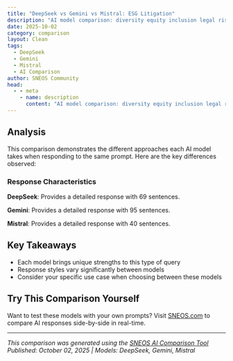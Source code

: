 ```yaml
---
title: "DeepSeek vs Gemini vs Mistral: ESG Litigation"
description: "AI model comparison: diversity equity inclusion legal risks..."
date: 2025-10-02
category: comparison
layout: Clean
tags:
  - DeepSeek
  - Gemini
  - Mistral
  - AI Comparison
author: SNEOS Community
head:
  - - meta
    - name: description
      content: "AI model comparison: diversity equity inclusion legal risks..."
---
```


<ChatComparison
  title="DeepSeek vs Gemini vs Mistral: ESG Litigation"
  prompt="diversity equity inclusion legal risks"
  :responses='{
    "DeepSeek": "Of course. This is a critical and complex area where well-intentioned DEI initiatives can inadvertently create significant legal exposure for an organization if not carefully designed and implemented.\n\nHere is a comprehensive breakdown of the legal risks associated with Diversity, Equity, and Inclusion (DEI) programs, categorized by the primary areas of concern.\n\n### Core Legal Framework\nDEI initiatives primarily interact with three bodies of law:\n1.  **Title VII of the Civil Rights Act of 1964:** Prohibits employment discrimination based on race, color, religion, sex, and national origin.\n2.  **Civil Rights Act of 1866 (Section 1981):** Prohibits racial discrimination in the making and enforcement of contracts, including employment contracts.\n3.  **State and Local Laws:** Many states and municipalities have their own anti-discrimination laws that may be broader, covering characteristics like sexual orientation, gender identity, and arrest records.\n\nThe central legal tension is that while the goal of DEI is to create a more equitable workplace, any program that treats individuals differently based on a protected characteristic can be challenged as discriminatory, even if the intent is to help a historically disadvantaged group.\n\n---\n\n### Key Categories of Legal Risks\n\n#### 1. Hiring, Promotion, and Termination Risks\nThis is the highest-risk area, especially after the Supreme Court\u0027s *Students for Fair Admissions* decision, which has intensified scrutiny on race-conscious decision-making.\n\n*   **Quotas and Preferential Treatment:** Explicitly hiring or promoting a specific number of individuals from a protected group to meet a \u0022diversity quota\u0022 is almost certainly illegal. It constitutes direct discrimination against individuals not in that group.\n*   **Tie-Breakers and Plus Factors:** Using race, gender, or other protected characteristics as a \u0022tie-breaker\u0022 between equally qualified candidates, or giving a \u0022plus\u0022 to candidates from underrepresented groups, is legally risky. Courts often view this as a form of preferential treatment.\n*   **Unconscious Bias in Reverse:** Over-correcting for potential bias by systematically favoring one group can lead to claims of reverse discrimination from majority-group candidates.\n*   **Termination to \u0022Make Room\u0022:** Terminating employees to create space for a more diverse workforce is extremely dangerous and can lead to wrongful termination and discrimination lawsuits.\n\n#### 2. Program and Initiative Design Risks\nThe way DEI programs themselves are structured can create liability.\n\n*   **Exclusionary Programs:** Mentorship programs, networking groups, or leadership training that are explicitly limited to certain racial or gender groups (e.g., \u0022women-only leadership program,\u0022 \u0022Black engineers mentorship\u0022) can be challenged as discriminatory.\n*   **Discriminatory Funding and Partnerships:** Providing scholarships, internships, or grants that are restricted by protected characteristics is legally perilous.\n*   **Employee Resource Groups (ERGs):** If ERGs are company-sponsored and use company resources, limiting membership based on race or gender can create risk. Best practice is to allow all employees to be \u0022allies\u0022 or members, even if the group\u0027s focus is on supporting a specific community.\n\n#### 3. Communication and Messaging Risks\nPublic statements and internal communications can be used as evidence of discriminatory intent.\n\n*   **Overpromising and Inflammatory Language:** Public commitments like \u0022we will achieve 50% female leadership by 2030\u0022 can be interpreted as a *de facto* quota. Internal messages that vilify certain groups (e.g., labeling all white men as \u0022privileged\u0022 or part of the \u0022problem\u0022) can be used to support a hostile work environment claim from those groups.\n*   **Admissions of \u0022Discrimination\u0022:** Leaders who poorly articulate goals, saying things like, \u0022We need to hire more Black candidates, even if it means passing over more qualified white candidates,\u0022 create direct evidence for a lawsuit.\n\n#### 4. Pay and Compensation Equity Risks\nWhile achieving pay equity is a core DEI goal, the process of analyzing and correcting it can create liability.\n\n*   **Self-Audit Discovery:** Conducting a pay equity audit is a best practice, but it can uncover past disparities. This information is often discoverable in litigation, meaning a plaintiff\u0027s attorney could subpoena it to prove a pattern of discrimination.\n*   **Inadequate Remediation:** If an audit finds disparities and the company fails to act to correct them, the audit becomes powerful evidence of *knowing* about discrimination and doing nothing.\n\n#### 5. Retaliation Risks\nThis is a universal risk in any compliance area but is particularly acute with DEI.\n\n*   **Retaliation Against Skeptics:** Employees who question or criticize DEI initiatives are often engaging in protected activity. Disciplining, firing, or sidelining them for their opposition can lead to strong retaliation claims.\n*   **Retaliation Against Supporters:** Similarly, employees who advocate for more diversity or support colleagues who have made complaints are also protected from retaliation.\n\n---\n\n### The Post-*Students for Fair Admissions* Landscape\nThe 2023 Supreme Court decision ending race-conscious college admissions has had a direct impact on corporate DEI. While it doesn\u0027t directly outlaw corporate DEI programs, it has:\n*   **Emboldened Opponents:** Anti-DEI activists and organizations have significantly increased litigation and threats against corporate DEI programs.\n*   **Shifted the Legal Standard:** It reinforced that any use of race must be narrowly tailored to achieve a compelling interest, a very high bar that is difficult for most corporate programs to meet.\n*   **Increased Scrutiny on \u0022Diversity\u0022 Justifications:** Simply stating a desire for \u0022diversity\u0022 is no longer a sufficient legal defense. Companies must be able to articulate a specific, measurable business need for diversity that is directly tied to their operations.\n\n---\n\n### Best Practices for Mitigating Legal Risks\n\n1.  **Focus on Process, Not Outcomes:** Shift from \u0022we will hire X% of Group Y\u0022 to \u0022we will ensure our hiring process is equitable by implementing blind resume reviews, structured interviews, and diverse hiring panels.\u0022 The goal is a fair process, not a pre-determined result.\n2.  **Expand the Definition of \u0022Diversity\u0022:** Move beyond race and gender to include diversity of thought, experience, skills, socioeconomic background, and neurodiversity. This is legally safer and often more beneficial.\n3.  **Make Programs Inclusive by Design:** Open mentorship programs and ERGs to all employees. Frame them around \u0022allyship\u0022 and \u0022understanding,\u0022 not exclusion.\n4.  **Conduct a Privileged Pay Equity Audit:** Work with legal counsel to conduct a pay equity audit under attorney-client privilege. This can help protect the findings from discovery in some circumstances.\n5.  **Train Managers and Leaders:** Ensure everyone understands the legal boundaries. Train them on how to talk about DEI goals without making discriminatory statements.\n6.  **Review All DEI Programs with Legal Counsel:** Have counsel conduct a thorough review of all existing and proposed DEI initiatives, vendor contracts, and public statements.\n7.  **Emphasize Equity and Inclusion over Representational Diversity:** Creating a culture where everyone feels they belong and has an equal opportunity to succeed is a legally sustainable and more profound goal than just hitting demographic targets.\n\n**Disclaimer:** This information is for educational purposes only and does not constitute legal advice. Organizations should consult with qualified legal counsel to review their specific DEI programs and strategies.",
    "Gemini": "Diversity, Equity, and Inclusion (DEI) initiatives are increasingly important in today\u0027s business landscape, but they also present potential legal risks if not implemented thoughtfully and in compliance with the law. Here\u0027s a breakdown of the key legal risks associated with DEI programs:\n\n**1. Reverse Discrimination Claims:**\n\n*   **Risk:** Arguably the most common legal challenge. These claims allege that DEI programs, particularly those with quotas or preferences based on protected characteristics (race, gender, ethnicity, etc.), unfairly disadvantage individuals from majority groups (e.g., white men).\n*   **Legal Basis:** Title VII of the Civil Rights Act of 1964 prohibits discrimination based on race, color, religion, sex, or national origin.  Reverse discrimination claims argue that DEI policies violate this by favoring underrepresented groups. The Supreme Court\u0027s decision in *Students for Fair Admissions v. Harvard* and *Students for Fair Admissions v. University of North Carolina* has intensified scrutiny of affirmative action policies, especially in education, and raised concerns about the legality of similar programs in employment.\n*   **Mitigation:**\n    *   **Focus on Equal Opportunity, Not Equal Outcomes:**  Design programs that aim to ensure *equal opportunity* for all candidates, rather than guaranteeing specific representation percentages.\n    *   **Avoid Quotas:**  Explicit quotas (setting aside a fixed number of positions for specific groups) are generally illegal and highly risky.\n    *   **Consider Qualifications:** Base hiring and promotion decisions on qualifications, skills, and experience, not solely on protected characteristics.\n    *   **Use Diversity as *One* Factor:**  Consider diversity as one factor among many when evaluating candidates, especially when qualifications are similar.  Make sure this is well-documented.\n    *   **Focus on Outreach and Recruitment:**  Expand recruitment efforts to reach diverse talent pools to increase the applicant pool from underrepresented groups.\n    *   **Track and Monitor Data:**  Collect data to monitor the effectiveness of DEI programs and identify any potential disparate impact. However, be careful about how this data is collected and used to avoid creating evidence of discriminatory intent.\n    *   **Regular Legal Review:** Have a qualified attorney review all DEI policies and programs to ensure compliance with current laws and regulations.\n    *   **Document Decisions:** Keep thorough records of hiring, promotion, and compensation decisions, explaining the reasons for each choice. This documentation should demonstrate that decisions were based on legitimate, non-discriminatory factors.\n\n**2. Discrimination Based on Protected Characteristics (Including \u0022Woke\u0022 Scrutiny):**\n\n*   **Risk:**  Ironically, DEI programs can sometimes unintentionally lead to discrimination against individuals *within* protected classes if they are not carefully designed and implemented.  For example, prioritizing one underrepresented group over another (e.g., focusing solely on gender diversity while neglecting racial diversity). There is also pushback against the perceived \u0022wokeness\u0022 of some DEI programs. Claims of \u0022wokeness\u0022 often allege that DEI initiatives are overly focused on political correctness, social justice issues, and identity politics, leading to discrimination against individuals who do not subscribe to these ideologies.\n*   **Legal Basis:**  Title VII and other anti-discrimination laws prohibit discrimination based on *all* protected characteristics.\n*   **Mitigation:**\n    *   **Intersectionality:**  Recognize and address the intersectionality of identities.  Understand that individuals may belong to multiple underrepresented groups, and their experiences may be unique.\n    *   **Broad Definition of Diversity:**  Adopt a broad definition of diversity that encompasses not only race and gender but also age, disability, sexual orientation, gender identity, religion, socioeconomic background, and other dimensions of identity.\n    *   **Inclusive Language:**  Use inclusive language in all DEI materials and communications.\n    *   **Avoid Stereotyping:**  Be mindful of stereotypes and avoid making assumptions about individuals based on their group affiliation.\n    *   **Respect for Diverse Perspectives:**  Foster a culture of respect for diverse perspectives and viewpoints, even those that may differ from the majority opinion.\n    *   **Focus on Skills and Competencies:** Ensure that all training and development programs are aligned with business needs and focus on developing skills and competencies relevant to the job.  Avoid forcing employees to adopt specific ideologies.\n\n**3. Retaliation Claims:**\n\n*   **Risk:** Employees who raise concerns about DEI initiatives, whether they believe they are being discriminated against or that the program itself is discriminatory, may face retaliation from their employer. This can include termination, demotion, denial of opportunities, or harassment.\n*   **Legal Basis:**  Anti-retaliation provisions in Title VII and other employment laws protect employees who oppose unlawful discrimination.\n*   **Mitigation:**\n    *   **Establish a Clear Reporting Mechanism:**  Create a confidential and easily accessible mechanism for employees to report concerns about DEI programs without fear of reprisal.\n    *   **Investigate Complaints Thoroughly:**  Promptly and thoroughly investigate all complaints of discrimination or retaliation.\n    *   **Protect Whistleblowers:**  Ensure that employees who report concerns are protected from retaliation.\n    *   **Train Managers:**  Train managers on how to handle employee complaints and avoid engaging in retaliatory behavior.\n    *   **Document Actions:**  Carefully document all employment-related decisions, especially those involving employees who have raised concerns about DEI programs.\n\n**4. Data Privacy and Security:**\n\n*   **Risk:** DEI programs often involve collecting and storing sensitive employee data, such as race, ethnicity, gender, and sexual orientation. This data must be protected to comply with data privacy laws and regulations.\n*   **Legal Basis:**  Various data privacy laws, such as the General Data Protection Regulation (GDPR) in Europe and the California Consumer Privacy Act (CCPA) in the United States, regulate the collection, use, and storage of personal data.\n*   **Mitigation:**\n    *   **Obtain Consent:**  Obtain explicit consent from employees before collecting sensitive personal data.\n    *   **Limit Data Collection:**  Collect only the data that is necessary for the specific DEI initiative.\n    *   **Secure Data Storage:**  Store data securely and protect it from unauthorized access.\n    *   **Data Minimization:** Limit the retention period of sensitive data to the minimum necessary time.\n    *   **Transparency:**  Be transparent with employees about how their data will be used and protected.\n    *   **Compliance with Data Privacy Laws:**  Ensure that all DEI programs comply with applicable data privacy laws and regulations.\n\n**5. Failure to Accommodate Religious Beliefs or Disabilities:**\n\n*   **Risk:** DEI programs should be designed to be inclusive of individuals with diverse religious beliefs and disabilities. Failure to provide reasonable accommodations may result in discrimination claims.\n*   **Legal Basis:**  Title VII requires employers to reasonably accommodate employees\u0027 religious beliefs, and the Americans with Disabilities Act (ADA) requires employers to provide reasonable accommodations to qualified individuals with disabilities.\n*   **Mitigation:**\n    *   **Religious Accommodation:**  Be prepared to provide reasonable accommodations for employees\u0027 religious beliefs, such as allowing time off for religious holidays or modifying dress codes.\n    *   **Disability Accommodation:**  Provide reasonable accommodations to qualified individuals with disabilities, such as providing assistive technology or modifying work schedules.\n    *   **Interactive Process:**  Engage in an interactive process with employees to determine appropriate accommodations.\n    *   **Training:**  Train managers on their obligations to accommodate religious beliefs and disabilities.\n\n**6. Defamation:**\n\n*   **Risk:** In some cases, DEI training or discussions can lead to accusations of racism, sexism, or other forms of discrimination. If these accusations are made publicly and are false, they could give rise to defamation claims.\n*   **Legal Basis:** Defamation is the act of making false and damaging statements about someone.\n*   **Mitigation:**\n    *   **Training Content Review:**  Carefully review the content of DEI training programs to ensure that it is accurate and not likely to lead to false accusations.\n    *   **Confidentiality:**  Emphasize the importance of confidentiality in DEI discussions.\n    *   **Focus on Behavior:**  Focus on addressing specific behaviors rather than making broad generalizations about individuals or groups.\n    *   **Fact-Checking:**  Investigate accusations of discrimination thoroughly and fairly before making any public statements.\n\n**7. Contractual Issues:**\n\n*   **Risk:** If a company makes commitments to DEI in contracts with vendors or customers, it must be able to fulfill those commitments. Failure to do so could result in breach of contract claims.\n*   **Legal Basis:** Contract law.\n*   **Mitigation:**\n    *   **Realistic Commitments:**  Make only realistic and achievable commitments to DEI in contracts.\n    *   **Due Diligence:**  Conduct due diligence to ensure that vendors and subcontractors are also committed to DEI.\n    *   **Monitoring:**  Monitor compliance with DEI commitments and take corrective action if necessary.\n\n**8.  \u0022Woke\u0022 Backlash and Shareholder Litigation:**\n\n*   **Risk:**  There is a growing movement of backlash against DEI initiatives and what is often termed \u0022wokeness,\u0022 particularly from conservative groups. This can lead to public criticism, boycotts, and even shareholder lawsuits alleging that DEI programs are not aligned with the company\u0027s best financial interests or are unlawful.\n*   **Legal Basis:**  Breach of fiduciary duty, waste of corporate assets, violation of securities laws (if disclosures are misleading).\n*   **Mitigation:**\n    *   **Business Case:**  Clearly articulate the business case for DEI, demonstrating how it benefits the company\u0027s bottom line, innovation, and talent acquisition.\n    *   **Alignment with Values:** Ensure DEI programs are aligned with the company\u0027s stated values and mission.\n    *   **Transparency:** Be transparent with shareholders about the company\u0027s DEI initiatives and their rationale.\n    *   **Risk Assessment:** Conduct a thorough risk assessment to identify potential legal and reputational risks associated with DEI programs.\n\n**Key Considerations:**\n\n*   **Context Matters:**  The specific legal risks associated with DEI programs will vary depending on the industry, company size, location, and the specific nature of the initiatives.\n*   **Consult with Legal Counsel:** It is essential to consult with experienced employment law counsel to develop and implement DEI programs that comply with all applicable laws and regulations and to mitigate potential legal risks.\n*   **Ongoing Monitoring and Evaluation:** DEI programs should be continuously monitored and evaluated to ensure their effectiveness and compliance with the law.\n*   **Good Faith Efforts:**  Demonstrate a good faith effort to promote diversity, equity, and inclusion.\n\nBy carefully considering these legal risks and taking appropriate mitigation measures, organizations can create DEI programs that are both effective and legally compliant. The goal is to foster a diverse, equitable, and inclusive workplace while avoiding unintended legal consequences.\n",
    "Mistral": "Diversity, equity, and inclusion (DEI) initiatives are crucial for fostering a respectful and inclusive workplace. However, organizations must be aware of the legal risks associated with these initiatives to ensure compliance with relevant laws and regulations. Here are some key legal risks to consider:\n\n### 1. **Discrimination Claims**\n   - **Reverse Discrimination:** Efforts to promote diversity and inclusion can sometimes lead to claims of reverse discrimination, where members of majority groups feel they are being unfairly disadvantaged.\n   - **Unintentional Bias:** Policies aimed at increasing diversity might inadvertently discriminate against certain groups, leading to legal challenges.\n\n### 2. **Harassment and Retaliation**\n   - **Harassment:** Failure to address harassment or create a hostile work environment can result in legal action.\n   - **Retaliation:** Employees who report discrimination or harassment must be protected from retaliation. Failure to do so can lead to legal consequences.\n\n### 3. **Equal Employment Opportunity (EEO) Compliance**\n   - **Title VII of the Civil Rights Act:** Ensures that employment decisions are not based on race, color, religion, sex, or national origin.\n   - **Americans with Disabilities Act (ADA):** Requires reasonable accommodations for employees with disabilities.\n   - **Age Discrimination in Employment Act (ADEA):** Protects employees aged 40 and older from age-based discrimination.\n\n### 4. **Affirmative Action**\n   - **Compliance:** Organizations that are federal contractors must comply with affirmative action requirements, which can be complex and require careful planning.\n   - **Documentation:** Failure to maintain proper documentation of affirmative action efforts can lead to legal issues.\n\n### 5. **Data Privacy and Confidentiality**\n   - **Employee Data:** Collecting and storing sensitive information about employees\u0027 demographics must comply with data privacy laws.\n   - **Confidentiality:** Ensuring that DEI data is kept confidential and used appropriately is crucial to avoid legal risks.\n\n### 6. **Employment Contracts and Policies**\n   - **Non-Discrimination Policies:** Clear and enforceable non-discrimination policies must be in place.\n   - **Training:** Regular training on DEI issues can help mitigate legal risks by ensuring employees understand their rights and responsibilities.\n\n### 7. **Labor Laws**\n   - **Union Agreements:** DEI initiatives must comply with any existing collective bargaining agreements.\n   - **Employee Rights:** Ensuring that DEI initiatives do not infringe on employees\u0027 rights under labor laws.\n\n### 8. **Global Considerations**\n   - **International Laws:** For multinational companies, DEI initiatives must comply with local laws and regulations, which can vary significantly by country.\n   - **Cultural Sensitivity:** Understanding cultural differences and ensuring that DEI initiatives are culturally appropriate.\n\n### 9. **Public Relations and Reputation**\n   - **Brand Image:** Poorly executed DEI initiatives can lead to negative publicity and damage to the organization\u0027s reputation.\n   - **Communication:** Clear and transparent communication about DEI efforts can help manage expectations and mitigate risks.\n\n### 10. **Legal Compliance Audits**\n   - **Regular Audits:** Conducting regular audits to ensure compliance with all relevant laws and regulations.\n   - **External Consultants:** Engaging external consultants to review DEI policies and practices can provide an additional layer of protection.\n\n### Best Practices to Mitigate Legal Risks\n- **Inclusive Policies:** Develop and enforce inclusive policies that are legally compliant.\n- **Training Programs:** Implement comprehensive training programs for all employees.\n- **Legal Review:** Regularly review DEI initiatives with legal counsel to ensure compliance.\n- **Feedback Mechanisms:** Establish mechanisms for employees to provide feedback and report concerns.\n- **Documentation:** Maintain thorough documentation of all DEI-related activities and decisions.\n\nBy being proactive and mindful of these legal risks, organizations can create a more inclusive and equitable workplace while minimizing potential legal issues."
  }'
  published-date="02:26"
/>

## Analysis

This comparison demonstrates the different approaches each AI model takes when responding to the same prompt. Here are the key differences observed:

### Response Characteristics

**DeepSeek**: Provides a detailed response with 69 sentences. 

**Gemini**: Provides a detailed response with 95 sentences. 

**Mistral**: Provides a detailed response with 40 sentences. 

## Key Takeaways

- Each model brings unique strengths to this type of query
- Response styles vary significantly between models
- Consider your specific use case when choosing between these models

## Try This Comparison Yourself

Want to test these models with your own prompts? Visit [SNEOS.com](https://sneos.com) to compare AI responses side-by-side in real-time.

---

*This comparison was generated using the [SNEOS AI Comparison Tool](https://sneos.com)*
*Published: October 02, 2025 | Models: DeepSeek, Gemini, Mistral*
